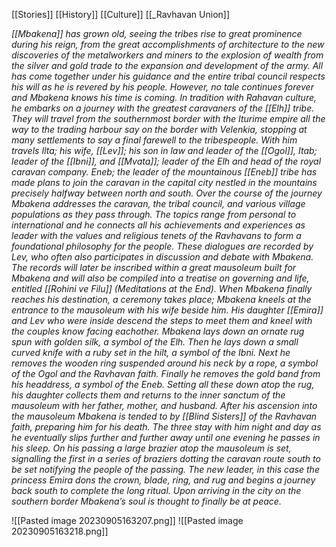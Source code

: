 [[Stories]]
[[History]]
[[Culture]]
[[_Ravhavan Union]]

*[[Mbakena]] has grown old, seeing the tribes rise to great prominence during his reign, from the great accomplishments of architecture to the new discoveries of the metalworkers and miners to the explosion of wealth from the silver and gold trade to the expansion and development of the army. All has come together under his guidance and the entire tribal council respects his will as he is revered by his people. However, no tale continues forever and Mbakena knows his time is coming. In tradition with Rahavan culture, he embarks on a journey with the greatest caravaners of the [[Elh]] tribe. They will travel from the southernmost border with the Iturime empire all the way to the trading harbour say on the border with Velenkia, stopping at many settlements to say a final farewell to the tribespeople. With him travels Ilta; his wife, [[Lev]]; his son in law and leader of the [[Ogol]], Itab; leader of the [[Ibni]], and [[Mvata]]; leader of the Elh and head of the royal caravan company. Eneb; the leader of the mountainous [[Eneb]] tribe has made plans to join the caravan in the capital city nestled in the mountains precisely halfway between north and south. Over the course of the journey Mbakena addresses the caravan, the tribal council, and various village populations as they pass through. The topics range from personal to international and he connects all his achievements and experiences as leader with the values and religious tenets of the Ravhavans to form a foundational philosophy for the people. These dialogues are recorded by Lev, who often also participates in discussion and debate with Mbakena. The records will later be inscribed within a great mausoleum built for Mbakena and will also be compiled into a treatise on governing and life, entitled [[Rohini ve Filu]] (Meditations at the End). When Mbakena finally reaches his destination, a ceremony takes place; Mbakena kneels at the entrance to the mausoleum with his wife beside him. His daughter [[Emira]] and Lev who were inside descend the steps to meet them and kneel with the couples know facing eachother. Mbakena lays down an ornate rug spun with golden silk, a symbol of the Elh. Then he lays down a small curved knife with a ruby set in the hilt, a symbol of the Ibni. Next he removes the wooden ring suspended around his neck by a rope, a symbol of the Ogol and the Ravhavan faith. Finally he removes the gold band from his headdress, a symbol of the Eneb. Setting all these down atop the rug, his daughter collects them and returns to the inner sanctum of the mausoleum with her father, mother, and husband. After his ascension into the mausoleum Mbakena is tended to by [[Blind Sisters]] of the Ravhavan faith, preparing him for his death. The three stay with him night and day as he eventually slips further and further away until one evening he passes in his sleep. On his passing a large brazier atop the mausoleum is set, signalling the first in a series of braziers dotting the caravan route south to be set notifying the people of the passing. The new leader, in this case the princess Emira dons the crown, blade, ring, and rug and begins a journey back south to complete the long ritual. Upon arriving in the city on the southern border Mbakena’s soul is thought to finally be at peace.*

![[Pasted image 20230905163207.png]]
![[Pasted image 20230905163218.png]]